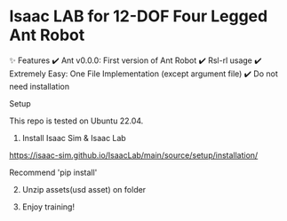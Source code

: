 # Isaac LAB for 12-DOF Four Legged Ant Robot

✨ Features
✔️ Ant v0.0.0: First version of Ant Robot 
✔️ Rsl-rl usage
✔️ Extremely Easy: One File Implementation (except argument file)
✔️ Do not need installation

Setup

This repo is tested on Ubuntu 22.04.

1. Install Isaac Sim & Isaac Lab

https://isaac-sim.github.io/IsaacLab/main/source/setup/installation/

Recommend 'pip install'

2. Unzip assets(usd asset) on folder

3. Enjoy training!



